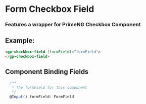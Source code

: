 # Form  Checkbox Field

### Features a wrapper for PrimeNG Checkbox Component

## Example:

```html
<gp-checkbox-field [formField]="formField">
</gp-checkbox-field>
```

## Component Binding Fields

```typescript
  /**
   * The formField for this component
   */
  @Input() formField: FormField
```